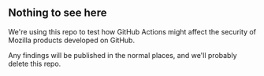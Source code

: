 ## Nothing to see here

We're using this repo to test how GitHub Actions might affect the security of Mozilla products developed on GitHub.

Any findings will be published in the normal places, and we'll probably delete this repo.
